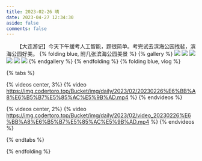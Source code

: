 ```yaml
---
title: 2023-02-26 晴
date: 2023-04-27 12:34:30
aside: false
comments: false
---
```


&ensp;&ensp;&ensp;&ensp;【大连游记】今天下午缓考人工智能，题很简单。考完试去滨海公园找裴，滨海公园好美。
{% folding blue, 附几张滨海公园美景 %}
{% gallery %}
![](https://codertoro-img01.s3.ladydaily.com/img/daily/2023/02/IMG_20230226_180540%E6%BB%A8%E6%B5%B7%E5%85%AC%E5%9B%AD.jpg)
![](https://codertoro-img01.s3.ladydaily.com/img/daily/2023/02/IMG_20230226_184135%E6%BB%A8%E6%B5%B7%E5%85%AC%E5%9B%AD.jpg)
![](https://codertoro-img01.s3.ladydaily.com/img/daily/2023/02/IMG_20230226_180415%E6%BB%A8%E6%B5%B7%E5%85%AC%E5%9B%AD.jpg)
![](https://codertoro-img01.s3.ladydaily.com/img/daily/2023/02/IMG_20230226_165933%E6%BB%A8%E6%B5%B7%E5%85%AC%E5%9B%AD.jpg)
![](https://codertoro-img01.s3.ladydaily.com/img/daily/2023/02/IMG_20230226_165358%E6%BB%A8%E6%B5%B7%E5%85%AC%E5%9B%AD.jpg)
![](https://codertoro-img01.s3.ladydaily.com/img/daily/2023/02/20230226%E5%9C%B0%E5%9B%BE.jpg)
{% endgallery %}
{% endfolding %}
{% folding blue, vlog %}

{% tabs %}
<!-- tab 一群小不点 -->
{% videos center, 3%}
{% video https://img.codertoro.top/Bucket/img/daily/2023/02/20230226%E6%BB%A8%E6%B5%B7%E5%85%AC%E5%9B%AD.mp4 %}
{% endvideos %}
<!-- endtab -->

<!-- tab 现实中见过的最大的轮船 -->
{% videos center, 2%}
{% video https://img.codertoro.top/Bucket/img/daily/2023/02/video_20230226%E6%BB%A8%E6%B5%B7%E5%85%AC%E5%9B%AD.mp4 %}
{% endvideos %}
<!-- endtab -->

{% endtabs %}

{% endfolding %}